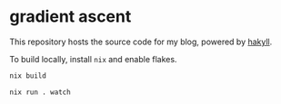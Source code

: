 # gradient ascent

This repository hosts the source code for my blog, powered by
[hakyll](https://jaspervdj.be/hakyll/).

To build locally, install `nix` and enable flakes.

```sh
nix build

nix run . watch
```
